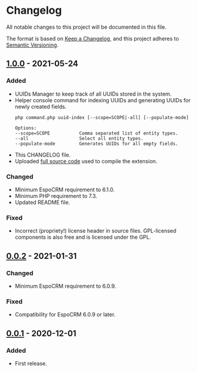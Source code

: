 # Changelog
All notable changes to this project will be documented in this file.

The format is based on [Keep a Changelog](https://keepachangelog.com/en/1.0.0/),
and this project adheres to [Semantic Versioning](https://semver.org/spec/v2.0.0.html).

## [1.0.0] - 2021-05-24

### Added
- UUIDs Manager to keep track of all UUIDs stored in the system.
- Helper console command for indexing UUIDs and generating UUIDs for newly created fields.
  ```
  php command.php uuid-index [--scope=SCOPE|-all] [--populate-mode]

  Options:
  --scope=SCOPE           Comma separated list of entity types.
  --all                   Select all entity types.
  --populate-mode         Generates UUIDs for all empty fields.
  ```
- This CHANGELOG file.
- Uploaded [full source code](https://github.com/dubas-pro/ext-uuid-field) used to compile the extension.

### Changed
- Minimum EspoCRM requirement to 6.1.0.
- Minimum PHP requirement to 7.3.
- Updated README file.

### Fixed
- Incorrect (propriety!) license header in source files. GPL-licensed components is also free and is licensed under the GPL.

## [0.0.2] - 2021-01-31

### Changed
- Minimum EspoCRM requirement to 6.0.9.

### Fixed
- Compatibility for EspoCRM 6.0.9 or later.

## [0.0.1] - 2020-12-01

### Added
- First release.

[1.0.0]: https://github.com/dubas-pro/ext-uuid-field/compare/0.0.2...1.0.0
[0.0.2]: https://github.com/dubas-pro/ext-uuid-field/compare/0.0.1...0.0.2
[0.0.1]: https://github.com/dubas-pro/ext-uuid-field/releases/tag/0.0.1
